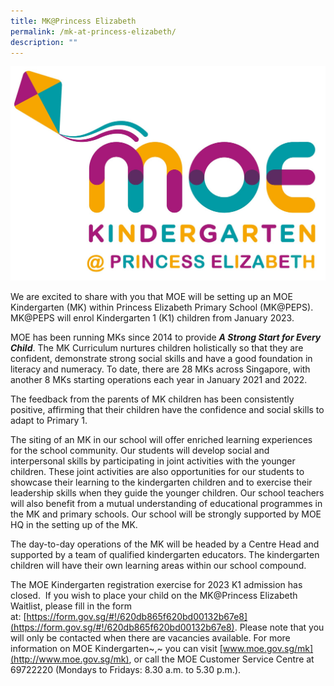 ```yaml
---
title: MK@Princess Elizabeth
permalink: /mk-at-princess-elizabeth/
description: ""
---
```


![](/images/mkpeps.jpg)

We are excited to share with you that MOE will be setting up an MOE Kindergarten (MK) within Princess Elizabeth Primary School (MK@PEPS). MK@PEPS will enrol Kindergarten 1 (K1) children from January 2023. 

MOE has been running MKs since 2014 to provide **_A Strong Start for Every Child_**. The MK Curriculum nurtures children holistically so that they are confident, demonstrate strong social skills and have a good foundation in literacy and numeracy. To date, there are 28 MKs across Singapore, with another 8 MKs starting operations each year in January 2021 and 2022.

The feedback from the parents of MK children has been consistently positive, affirming that their children have the confidence and social skills to adapt to Primary 1.

The siting of an MK in our school will offer enriched learning experiences for the school community. Our students will develop social and interpersonal skills by participating in joint activities with the younger children. These joint activities are also opportunities for our students to showcase their learning to the kindergarten children and to exercise their leadership skills when they guide the younger children. Our school teachers will also benefit from a mutual understanding of educational programmes in the MK and primary schools. Our school will be strongly supported by MOE HQ in the setting up of the MK. 

The day-to-day operations of the MK will be headed by a Centre Head and supported by a team of qualified kindergarten educators. The kindergarten children will have their own learning areas within our school compound.

The MOE Kindergarten registration exercise for 2023 K1 admission has closed.  If you wish to place your child on the MK@Princess Elizabeth Waitlist, please fill in the form at: [https://form.gov.sg/#!/620db865f620bd00132b67e8](https://form.gov.sg/#!/620db865f620bd00132b67e8). Please note that you will only be contacted when there are vacancies available. For more information on MOE Kindergarten~,~ you can visit [www.moe.gov.sg/mk](http://www.moe.gov.sg/mk), or call the MOE Customer Service Centre at 69722220 (Mondays to Fridays: 8.30 a.m. to 5.30 p.m.).


